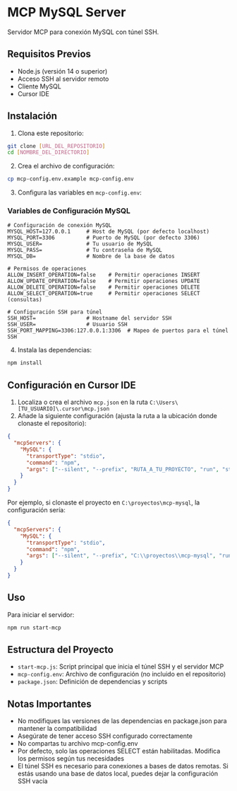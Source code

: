 # MCP MySQL Server

Servidor MCP para conexión MySQL con túnel SSH.

## Requisitos Previos

- Node.js (versión 14 o superior)
- Acceso SSH al servidor remoto
- Cliente MySQL
- Cursor IDE

## Instalación

1. Clona este repositorio:
```bash
git clone [URL_DEL_REPOSITORIO]
cd [NOMBRE_DEL_DIRECTORIO]
```

2. Crea el archivo de configuración:
```bash
cp mcp-config.env.example mcp-config.env
```

3. Configura las variables en `mcp-config.env`:

### Variables de Configuración MySQL
```env
# Configuración de conexión MySQL
MYSQL_HOST=127.0.0.1     # Host de MySQL (por defecto localhost)
MYSQL_PORT=3306          # Puerto de MySQL (por defecto 3306)
MYSQL_USER=              # Tu usuario de MySQL
MYSQL_PASS=              # Tu contraseña de MySQL
MYSQL_DB=                # Nombre de la base de datos

# Permisos de operaciones
ALLOW_INSERT_OPERATION=false    # Permitir operaciones INSERT
ALLOW_UPDATE_OPERATION=false    # Permitir operaciones UPDATE
ALLOW_DELETE_OPERATION=false    # Permitir operaciones DELETE
ALLOW_SELECT_OPERATION=true     # Permitir operaciones SELECT (consultas)

# Configuración SSH para túnel
SSH_HOST=                # Hostname del servidor SSH
SSH_USER=                # Usuario SSH
SSH_PORT_MAPPING=3306:127.0.0.1:3306  # Mapeo de puertos para el túnel SSH
```

4. Instala las dependencias:
```bash
npm install
```

## Configuración en Cursor IDE

1. Localiza o crea el archivo `mcp.json` en la ruta `C:\Users\[TU_USUARIO]\.cursor\mcp.json`
2. Añade la siguiente configuración (ajusta la ruta a la ubicación donde clonaste el repositorio):

```json
{
  "mcpServers": {
    "MySQL": {
      "transportType": "stdio",
      "command": "npm",
      "args": ["--silent", "--prefix", "RUTA_A_TU_PROYECTO", "run", "start-mcp"]
    }
  }
}
```

Por ejemplo, si clonaste el proyecto en `C:\proyectos\mcp-mysql`, la configuración sería:
```json
{
  "mcpServers": {
    "MySQL": {
      "transportType": "stdio",
      "command": "npm",
      "args": ["--silent", "--prefix", "C:\\proyectos\\mcp-mysql", "run", "start-mcp"]
    }
  }
}
```

## Uso

Para iniciar el servidor:
```bash
npm run start-mcp
```

## Estructura del Proyecto

- `start-mcp.js`: Script principal que inicia el túnel SSH y el servidor MCP
- `mcp-config.env`: Archivo de configuración (no incluido en el repositorio)
- `package.json`: Definición de dependencias y scripts

## Notas Importantes

- No modifiques las versiones de las dependencias en package.json para mantener la compatibilidad
- Asegúrate de tener acceso SSH configurado correctamente
- No compartas tu archivo mcp-config.env
- Por defecto, solo las operaciones SELECT están habilitadas. Modifica los permisos según tus necesidades
- El túnel SSH es necesario para conexiones a bases de datos remotas. Si estás usando una base de datos local, puedes dejar la configuración SSH vacía 